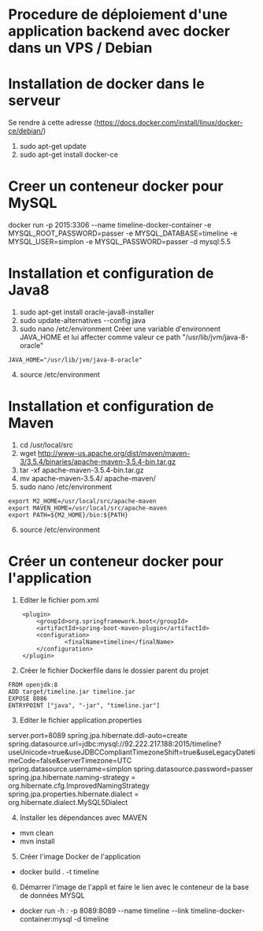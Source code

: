 # Procedure de déploiement d'une application backend avec docker dans un VPS / Debian
# Installation de docker dans le serveur
Se rendre à cette adresse (https://docs.docker.com/install/linux/docker-ce/debian/)
1. sudo apt-get update
2. sudo apt-get install docker-ce
# Creer un conteneur docker pour MySQL
docker run -p 2015:3306 --name timeline-docker-container -e MYSQL_ROOT_PASSWORD=passer -e MYSQL_DATABASE=timeline -e MYSQL_USER=simplon -e MYSQL_PASSWORD=passer -d mysql:5.5

# Installation et configuration de Java8
1. sudo apt-get install oracle-java8-installer
2. sudo update-alternatives --config java
3. sudo nano /etc/environment
Créer une variable d'environnent JAVA_HOME et lui affecter comme valeur ce path "/usr/lib/jvm/java-8-oracle"
```
JAVA_HOME="/usr/lib/jvm/java-8-oracle"
```
4. source /etc/environment

# Installation et configuration de Maven 
1. cd /usr/local/src
2. wget http://www-us.apache.org/dist/maven/maven-3/3.5.4/binaries/apache-maven-3.5.4-bin.tar.gz
3. tar -xf apache-maven-3.5.4-bin.tar.gz
4. mv apache-maven-3.5.4/ apache-maven/
5. sudo nano /etc/environment
```
export M2_HOME=/usr/local/src/apache-maven
export MAVEN_HOME=/usr/local/src/apache-maven
export PATH=${M2_HOME}/bin:${PATH}
```
6. source /etc/environment

# Créer un conteneur docker pour l'application

1. Editer le fichier pom.xml
```
	<plugin>
		<groupId>org.springframework.boot</groupId>
		<artifactId>spring-boot-maven-plugin</artifactId>
		<configuration>
				<finalName>timeline</finalName>
		</configuration>
	</plugin>
```
2. Créer le fichier Dockerfile dans le dossier parent du projet

```
FROM openjdk:8
ADD target/timeline.jar timeline.jar
EXPOSE 8086
ENTRYPOINT ["java", "-jar", "timeline.jar"]
```

3. Editer le fichier application.properties

server.port=8089
spring.jpa.hibernate.ddl-auto=create
spring.datasource.url=jdbc:mysql://92.222.217.188:2015/timeline?useUnicode=true&useJDBCCompliantTimezoneShift=true&useLegacyDatetimeCode=false&serverTimezone=UTC
spring.datasource.username=simplon
spring.datasource.password=passer
spring.jpa.hibernate.naming-strategy = org.hibernate.cfg.ImprovedNamingStrategy
spring.jpa.properties.hibernate.dialect = org.hibernate.dialect.MySQL5Dialect

4. Installer les dépendances avec MAVEN
* mvn clean
* mvn install

5. Créer l'image Docker de l'application
* docker build . -t timeline

6. Démarrer l'image de l'appli et faire le lien avec le conteneur de la base de données MYSQL
* docker run -h *:* -p 8089:8089 --name timeline --link timeline-docker-container:mysql -d timeline